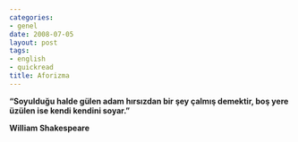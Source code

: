 ```yaml
---
categories:
- genel
date: 2008-07-05
layout: post
tags:
- english
- quickread
title: Aforizma
---
```


**“Soyulduğu halde gülen adam hırsızdan bir şey çalmış demektir, boş yere üzülen ise kendi kendini soyar.”**

  

**William Shakespeare**
